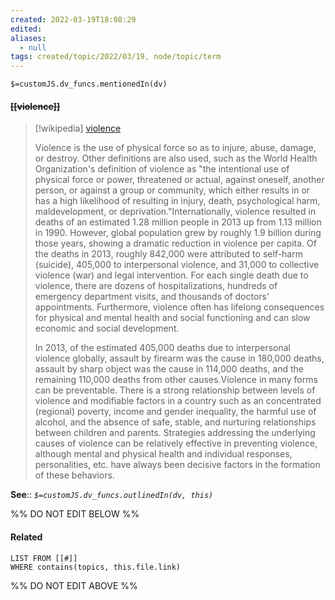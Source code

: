 ```yaml
---
created: 2022-03-19T18:08:29 
edited: 
aliases:
  - null
tags: created/topic/2022/03/19, node/topic/term
---
```

`$=customJS.dv_funcs.mentionedIn(dv)`

#### <s class="topic-title">[[violence]]</s>

> [!wikipedia] [violence](https://en.wikipedia.org/wiki/Violence)
> 
> Violence is the use of physical force so as to injure, abuse, damage, or destroy. Other definitions are also used, such as the World Health Organization's definition of violence as "the intentional use of physical force or power, threatened or actual, against oneself, another person, or against a group or community, which either results in or has a high likelihood of resulting in injury, death, psychological harm, maldevelopment, or deprivation."Internationally, violence resulted in deaths of an estimated 1.28 million people in 2013 up from 1.13 million in 1990. However, global population grew by roughly 1.9 billion during those years, showing a dramatic reduction in violence per capita. Of the deaths in 2013, roughly 842,000 were attributed to self-harm (suicide), 405,000 to interpersonal violence, and 31,000 to collective violence (war) and legal intervention. For each single death due to violence, there are dozens of hospitalizations, hundreds of emergency department visits, and thousands of doctors' appointments. Furthermore, violence often has lifelong consequences for physical and mental health and social functioning and can slow economic and social development.
> 
> In 2013, of the estimated 405,000 deaths due to interpersonal violence globally, assault by firearm was the cause in 180,000 deaths, assault by sharp object was the cause in 114,000 deaths, and the remaining 110,000 deaths from other causes.Violence in many forms can be preventable. There is a strong relationship between levels of violence and modifiable factors in a country such as an concentrated (regional) poverty, income and gender inequality, the harmful use of alcohol, and the absence of safe, stable, and nurturing relationships between children and parents. Strategies addressing the underlying causes of violence can be relatively effective in preventing violence, although mental and physical health and individual responses, personalities, etc. have always been decisive factors in the formation of these behaviors.
>


**See**::
*`$=customJS.dv_funcs.outlinedIn(dv, this)`*

%% DO NOT EDIT BELOW %%

#### Related 

```dataview
LIST FROM [[#]]
WHERE contains(topics, this.file.link)
```
%% DO NOT EDIT ABOVE %%
